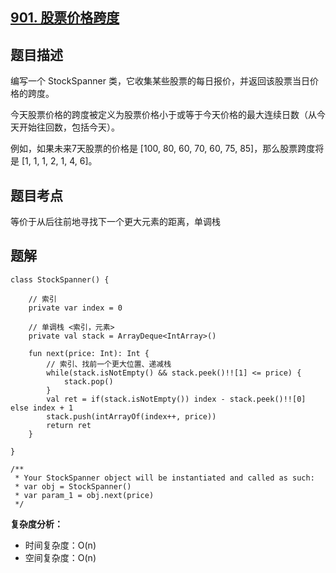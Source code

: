 ## [901. 股票价格跨度](https://leetcode.cn/problems/online-stock-span/)

## 题目描述

编写一个 StockSpanner 类，它收集某些股票的每日报价，并返回该股票当日价格的跨度。

今天股票价格的跨度被定义为股票价格小于或等于今天价格的最大连续日数（从今天开始往回数，包括今天）。

例如，如果未来7天股票的价格是 [100, 80, 60, 70, 60, 75, 85]，那么股票跨度将是 [1, 1, 1, 2, 1, 4, 6]。

## 题目考点

等价于从后往前地寻找下一个更大元素的距离，单调栈

## 题解
 
```
class StockSpanner() {

    // 索引
    private var index = 0

    // 单调栈 <索引，元素>
    private val stack = ArrayDeque<IntArray>()

    fun next(price: Int): Int {
        // 索引、找前一个更大位置、递减栈
        while(stack.isNotEmpty() && stack.peek()!![1] <= price) {
            stack.pop()
        }
        val ret = if(stack.isNotEmpty()) index - stack.peek()!![0] else index + 1
        stack.push(intArrayOf(index++, price))
        return ret
    }

}

/**
 * Your StockSpanner object will be instantiated and called as such:
 * var obj = StockSpanner()
 * var param_1 = obj.next(price)
 */
```

**复杂度分析：**

- 时间复杂度：O(n)
- 空间复杂度：O(n)
